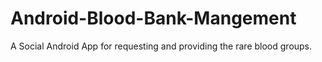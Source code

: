# Android-Blood-Bank-Mangement
A Social Android App for requesting and providing the rare blood groups.
